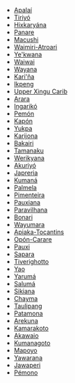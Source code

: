 * <a href='/data/languages/apa'>Apalaí</a>
* <a href='/data/languages/tri'>Tiriyó</a>
* <a href='/data/languages/hix'>Hixkaryána</a>
* <a href='/data/languages/pan'>Panare</a>
* <a href='/data/languages/mac'>Macushi</a>
* <a href='/data/languages/wmr'>Waimiri-Atroari</a>
* <a href='/data/languages/mak'>Ye'kwana</a>
* <a href='/data/languages/wai'>Waiwai</a>
* <a href='/data/languages/way'>Wayana</a>
* <a href='/data/languages/kar'>Kari'ña</a>
* <a href='/data/languages/ikp'>Ikpeng</a>
* <a href='/data/languages/uxc'>Upper Xingu Carib</a>
* <a href='/data/languages/ara'>Arara</a>
* <a href='/data/languages/ing'>Ingarikó</a>
* <a href='/data/languages/pem'>Pemón</a>
* <a href='/data/languages/kap'>Kapón</a>
* <a href='/data/languages/yuk'>Yukpa</a>
* <a href='/data/languages/car'>Karijona</a>
* <a href='/data/languages/bak'>Bakairi</a>
* <a href='/data/languages/tam'>Tamanaku</a>
* <a href='/data/languages/kax'>Werikyana</a>
* <a href='/data/languages/aku'>Akuriyó</a>
* <a href='/data/languages/jap'>Japreria</a>
* <a href='/data/languages/cum'>Kumaná</a>
* <a href='/data/languages/palm'>Palmela</a>
* <a href='/data/languages/pime'>Pimenteira</a>
* <a href='/data/languages/pxan'>Pauxiana</a>
* <a href='/data/languages/para'>Paravilhana</a>
* <a href='/data/languages/bona'>Bonari</a>
* <a href='/data/languages/wayu'>Wayumara</a>
* <a href='/data/languages/apia'>Apiaka-Tocantins</a>
* <a href='/data/languages/opon'>Opón-Carare</a>
* <a href='/data/languages/paux'>Pauxi</a>
* <a href='/data/languages/sapa'>Sapara</a>
* <a href='/data/languages/tive'>Tiverighotto</a>
* <a href='/data/languages/yao'>Yao</a>
* <a href='/data/languages/yaru'>Yarumá</a>
* <a href='/data/languages/salu'>Salumá</a>
* <a href='/data/languages/siku'>Sikiana</a>
* <a href='/data/languages/chai'>Chayma</a>
* <a href='/data/languages/tau'>Taulipang</a>
* <a href='/data/languages/pat'>Patamona</a>
* <a href='/data/languages/are'>Arekuna</a>
* <a href='/data/languages/kam'>Kamarakoto</a>
* <a href='/data/languages/aka'>Akawaio</a>
* <a href='/data/languages/cgt'>Kumanagoto</a>
* <a href='/data/languages/map'>Mapoyo</a>
* <a href='/data/languages/yab'>Yawarana</a>
* <a href='/data/languages/jawa'>Jawaperi</a>
* <a href='/data/languages/pno'>Pémono</a>
